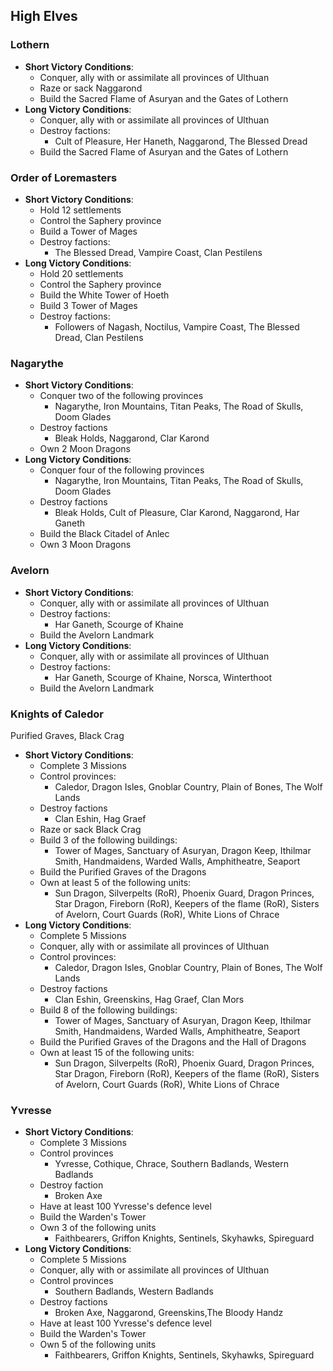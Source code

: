 ## High Elves		

### Lothern

* **Short Victory Conditions**:
	* Conquer, ally with or assimilate all provinces of Ulthuan
	* Raze or sack Naggarond
	* Build the Sacred Flame of Asuryan and the Gates of Lothern
* **Long Victory Conditions**:
	* Conquer, ally with or assimilate all provinces of Ulthuan
	* Destroy factions:
	    * Cult of Pleasure, Her Haneth, Naggarond, The Blessed Dread
	* Build the Sacred Flame of Asuryan and the Gates of Lothern

### Order of Loremasters

* **Short Victory Conditions**:
	* Hold 12 settlements
	* Control the Saphery province
	* Build a Tower of Mages
	* Destroy factions:
	    * The Blessed Dread, Vampire Coast, Clan Pestilens
* **Long Victory Conditions**:
	* Hold 20 settlements
	* Control the Saphery province
	* Build the White Tower of Hoeth
	* Build 3 Tower of Mages
	* Destroy factions:
	    * Followers of Nagash, Noctilus, Vampire Coast, The Blessed Dread, Clan Pestilens

### Nagarythe 

* **Short Victory Conditions**:
	* Conquer two of the following provinces
	    * Nagarythe, Iron Mountains, Titan Peaks, The Road of Skulls, Doom Glades
	* Destroy factions
	    * Bleak Holds, Naggarond, Clar Karond
	* Own 2 Moon Dragons
* **Long Victory Conditions**:
	* Conquer four of the following provinces
	    * Nagarythe, Iron Mountains, Titan Peaks, The Road of Skulls, Doom Glades
	* Destroy factions
	    * Bleak Holds, Cult of Pleasure, Clar Karond, Naggarond, Har Ganeth
	* Build the Black Citadel of Anlec
	* Own 3 Moon Dragons

### Avelorn

* **Short Victory Conditions**:
	* Conquer, ally with or assimilate all provinces of Ulthuan
	* Destroy factions:
	    * Har Ganeth, Scourge of Khaine
	* Build the Avelorn Landmark
* **Long Victory Conditions**:
	* Conquer, ally with or assimilate all provinces of Ulthuan
	* Destroy factions:
	    * Har Ganeth, Scourge of Khaine, Norsca, Winterthoot
	* Build the Avelorn Landmark

### Knights of Caledor

Purified Graves, Black Crag

* **Short Victory Conditions**:
	* Complete 3 Missions
	* Control provinces:
	    * Caledor, Dragon Isles, Gnoblar Country, Plain of Bones, The Wolf Lands 
	* Destroy factions
	    * Clan Eshin, Hag Graef
	* Raze or sack Black Crag
	* Build 3 of the following buildings:
	    * Tower of Mages, Sanctuary of Asuryan, Dragon Keep, Ithilmar Smith, Handmaidens, Warded Walls, Amphitheatre,
	    Seaport 
	* Build the Purified Graves of the Dragons
    * Own at least 5 of the following units:
        * Sun Dragon, Silverpelts (RoR), Phoenix Guard, Dragon Princes, Star Dragon, Fireborn (RoR), Keepers of the 
        flame (RoR), Sisters of Avelorn, Court Guards (RoR), White Lions of Chrace
* **Long Victory Conditions**:
	* Complete 5 Missions
	* Conquer, ally with or assimilate all provinces of Ulthuan
	* Control provinces:
	    * Caledor, Dragon Isles, Gnoblar Country, Plain of Bones, The Wolf Lands 
	* Destroy factions
	    * Clan Eshin, Greenskins, Hag Graef, Clan Mors
	* Build 8 of the following buildings:
	    * Tower of Mages, Sanctuary of Asuryan, Dragon Keep, Ithilmar Smith, Handmaidens, Warded Walls, Amphitheatre,
	    Seaport 
	* Build the Purified Graves of the Dragons and the Hall of Dragons
    * Own at least 15 of the following units:
        * Sun Dragon, Silverpelts (RoR), Phoenix Guard, Dragon Princes, Star Dragon, Fireborn (RoR), Keepers of the 
        flame (RoR), Sisters of Avelorn, Court Guards (RoR), White Lions of Chrace

### Yvresse

* **Short Victory Conditions**:
	* Complete 3 Missions
	* Control provinces
	    * Yvresse, Cothique, Chrace, Southern Badlands, Western Badlands
	* Destroy faction
	    * Broken Axe
	* Have at least 100 Yvresse's defence level
	* Build the Warden's Tower
	* Own 3 of the following units
	    * Faithbearers, Griffon Knights, Sentinels, Skyhawks, Spireguard
* **Long Victory Conditions**:
	* Complete 5 Missions
	* Conquer, ally with or assimilate all provinces of Ulthuan
	* Control provinces
	    * Southern Badlands, Western Badlands
	* Destroy factions
	    * Broken Axe, Naggarond, Greenskins,The Bloody Handz
	* Have at least 100 Yvresse's defence level
	* Build the Warden's Tower
	* Own 5 of the following units
	    * Faithbearers, Griffon Knights, Sentinels, Skyhawks, Spireguard
